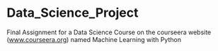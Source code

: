 # Data_Science_Project
Final Assignment for a Data Science Course on the courseera website (www.courseera.org) named Machine Learning with Python
